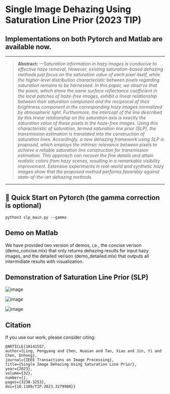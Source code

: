 # Single Image Dehazing Using Saturation Line Prior (2023 TIP) 
## Implementations on both Pytorch and Matlab are available now.

<hr />

> **Abstract:** *—Saturation information in hazy images is conducive
to effective haze removal, However, existing saturation-based
dehazing methods just focus on the saturation value of each
pixel itself, while the higher-level distribution characteristic
between pixels regarding saturation remains to be harnessed.
In this paper, we observe that the pixels, which share the same
surface reflectance coefficient in the local patches of haze-free
images, exhibit a linear relationship between their saturation
component and the reciprocal of their brightness component in
the corresponding hazy images normalized by atmospheric light.
Furthermore, the intercept of the line described by this linear
relationship on the saturation axis is exactly the saturation value
of these pixels in the haze-free images. Using this characteristic of
saturation, termed saturation line prior (SLP), the transmission
estimation is translated into the construction of saturation lines.
Accordingly, a new dehazing framework using SLP is proposed,
which employs the intrinsic relevance between pixels to achieve a
reliable saturation line construction for transmission estimation.
This approach can recover the fine details and attain realistic
colors from hazy scenes, resulting in a remarkable visibility
improvement. Extensive experiments in real-world and synthetic
hazy images show that the proposed method performs favorably
against state-of-the-art dehazing methods.* 
<hr />


## 🎈 Quick Start on Pytorch (the gamma correction is optional)
```
python3 slp_main.py --gamma
```

## Demo on Matlab

We have provided two version of demos, i,e., the concise verison (demo_concise.mlx) that only returns dehazing results for input hazy images, and the detailed verison (demo_detailed.mlx) that outputs all intermidiate results with visualization. 



## Demonstration of Saturation Line Prior (SLP)

![image](https://github.com/LPengYang/Saturation_Line_Prior/blob/main/demonstration%20figures/demonstrastion_slp_process.png) 

![image](https://github.com/LPengYang/Saturation_Line_Prior/blob/main/demonstration%20figures/Concept.png) 

![image](https://github.com/LPengYang/Saturation_Line_Prior/blob/main/demonstration%20figures/more_examples.png) 


## Citation
If you use our work, please consider citing:

    @ARTICLE{10141557,
    author={Ling, Pengyang and Chen, Huaian and Tan, Xiao and Jin, Yi and Chen, Enhong},
    journal={IEEE Transactions on Image Processing}, 
    title={Single Image Dehazing Using Saturation Line Prior}, 
    year={2023},
    volume={32},
    number={},
    pages={3238-3253},
    doi={10.1109/TIP.2023.3279980}}
